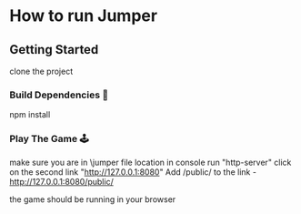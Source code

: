 # How to run Jumper

## Getting Started

clone the project

### Build Dependencies 🚧

npm install

### Play The Game 🕹️

make sure you are in \jumper file location in console
run "http-server"
click on the second link "http://127.0.0.1:8080"
Add /public/ to the link - http://127.0.0.1:8080/public/

the game should be running in your browser
